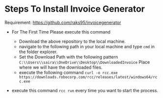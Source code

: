 # Steps To Install Invoice Generator

Requirement: https://github.com/raks95/invoicegenerator

-  For The First Time Please execute this command
    - Download the above repository to the local machine.
    - navigate to the following path in your local machine and type `cmd` in the folder explorer.
    - Set the Download Path with the following pattern ` C:\\Users\\saira\\OneDrive\\Desktop\\DownloadedInvoice ` Place where we will have the downloaded files.
    - execute the following command ` curl -o rcc.exe https://downloads.robocorp.com/rcc/releases/latest/windows64/rcc.exe `

- execute this command `rcc run` every time you want to start the process.
